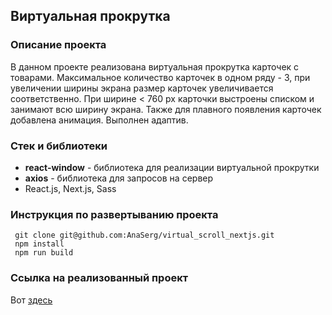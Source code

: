 ## Виртуальная прокрутка 
### Описание проекта

В данном проекте реализована виртуальная прокрутка карточек с товарами. Максимальное количество карточек в одном ряду - 3, при увеличении ширины экрана размер карточек увеличивается соответственно. При ширине < 760 px карточки выстроены списком и занимают всю ширину экрана. Также для плавного появления карточек добавлена анимация. Выполнен адаптив.

### Стек и библиотеки  

- **react-window** - библиотека для реализации виртуальной прокрутки
- **axios** - библиотека для запросов на сервер
- React.js, Next.js, Sass

### Инструкция по развертыванию проекта
     
     git clone git@github.com:AnaSerg/virtual_scroll_nextjs.git
     npm install
     npm run build

### Ссылка на реализованный проект
Вот [здесь](https://serene-dodol-cc0aef.netlify.app/)
